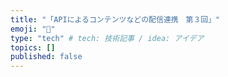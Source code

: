 ```yaml
---
title: "「APIによるコンテンツなどの配信連携　第３回」"
emoji: "🐥"
type: "tech" # tech: 技術記事 / idea: アイデア
topics: []
published: false
---
```

